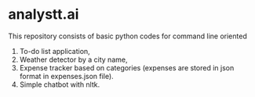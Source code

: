 # analystt.ai

This repository consists of basic python codes for command line oriented 
1. To-do list application,
2. Weather detector by a city name,
3. Expense tracker based on categories (expenses are stored in json format in expenses.json file).
4. Simple chatbot with nltk.
